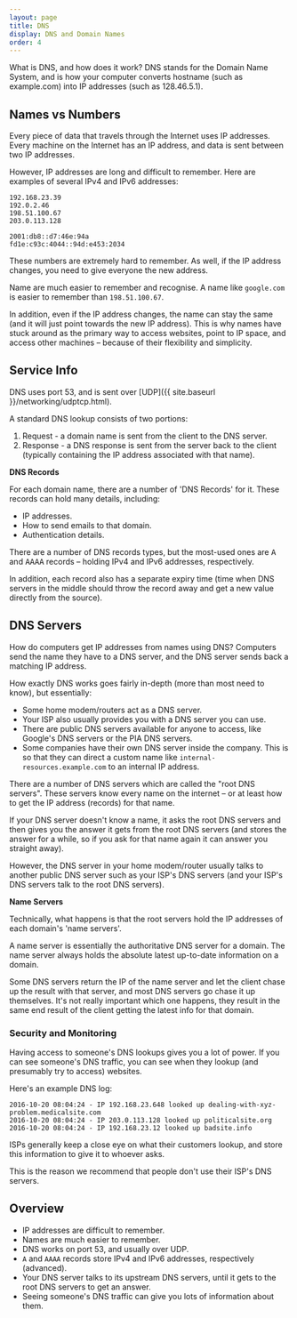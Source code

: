 ```yaml
---
layout: page
title: DNS
display: DNS and Domain Names
order: 4
---
```


What is DNS, and how does it work? DNS stands for the Domain Name System, and is how your computer converts hostname (such as example.com) into IP addresses (such as 128.46.5.1).


## Names vs Numbers

Every piece of data that travels through the Internet uses IP addresses. Every machine on the Internet has an IP address, and data is sent between two IP addresses.

However, IP addresses are long and difficult to remember. Here are examples of several IPv4 and IPv6 addresses:

    192.168.23.39
    192.0.2.46
    198.51.100.67
    203.0.113.128

    2001:db8::d7:46e:94a
    fd1e:c93c:4044::94d:e453:2034

These numbers are extremely hard to remember. As well, if the IP address changes, you need to give everyone the new address.

Name are much easier to remember and recognise. A name like `google.com` is easier to remember than `198.51.100.67`.

In addition, even if the IP address changes, the name can stay the same (and it will just point towards the new IP address). This is why names have stuck around as the primary way to access websites, point to IP space, and access other machines – because of their flexibility and simplicity.


## Service Info

DNS uses port 53, and is sent over [UDP]({{ site.baseurl }}/networking/udptcp.html).

A standard DNS lookup consists of two portions:

1. Request - a domain name is sent from the client to the DNS server.
2. Response - a DNS response is sent from the server back to the client (typically containing the IP address associated with that name).

<div class="advanced">
	<p><strong>DNS Records</strong></p>
    <p>For each domain name, there are a number of 'DNS Records' for it. These records can hold many details, including:</p>
    <p>
        <ul>
            <li>IP addresses.</li>
            <li>How to send emails to that domain.</li>
            <li>Authentication details.</li>
        </ul>
    </p>
    <p>There are a number of DNS records types, but the most-used ones are <tt>A</tt> and <tt>AAAA</tt> records – holding IPv4 and IPv6 addresses, respectively.</p>
    <p>In addition, each record also has a separate expiry time (time when DNS servers in the middle should throw the record away and get a new value directly from the source).</p>
</div>


## DNS Servers

How do computers get IP addresses from names using DNS? Computers send the name they have to a DNS server, and the DNS server sends back a matching IP address.

How exactly DNS works goes fairly in-depth (more than most need to know), but essentially:

* Some home modem/routers act as a DNS server.
* Your ISP also usually provides you with a DNS server you can use.
* There are public DNS servers available for anyone to access, like Google's DNS servers or the PIA DNS servers.
* Some companies have their own DNS server inside the company. This is so that they can direct a custom name like `internal-resources.example.com` to an internal IP address.

There are a number of DNS servers which are called the "root DNS servers". These servers know every name on the internet – or at least how to get the IP address (records) for that name.

If your DNS server doesn't know a name, it asks the root DNS servers and then gives you the answer it gets from the root DNS servers (and stores the answer for a while, so if you ask for that name again it can answer you straight away).

However, the DNS server in your home modem/router usually talks to another public DNS server such as your ISP's DNS servers (and your ISP's DNS servers talk to the root DNS servers).

<div class="advanced">
	<p><strong>Name Servers</strong></p>
    <p>Technically, what happens is that the root servers hold the IP addresses of each domain's 'name servers'.</p>
    <p>A name server is essentially <emph>the</emph> authoritative DNS server for a domain. The name server always holds the absolute latest up-to-date information on a domain.</p>
    <p>Some DNS servers return the IP of the name server and let the client chase up the result with that server, and most DNS servers go chase it up themselves. It's not really important which one happens, they result in the same end result of the client getting the latest info for that domain.</p>
</div>


### Security and Monitoring

Having access to someone's DNS lookups gives you a lot of power. If you can see someone's DNS traffic, you can see when they lookup (and presumably try to access) websites.

Here's an example DNS log:

```
2016-10-20 08:04:24 - IP 192.168.23.648 looked up dealing-with-xyz-problem.medicalsite.com
2016-10-20 08:04:24 - IP 203.0.113.128 looked up politicalsite.org
2016-10-20 08:04:24 - IP 192.168.23.12 looked up badsite.info
```

ISPs generally keep a close eye on what their customers lookup, and store this information to give it to whoever asks.

This is the reason we recommend that people don't use their ISP's DNS servers.


## Overview

* IP addresses are difficult to remember.
* Names are much easier to remember.
* DNS works on port 53, and usually over UDP.
* `A` and `AAAA` records store IPv4 and IPv6 addresses, respectively (advanced).
* Your DNS server talks to its upstream DNS servers, until it gets to the root DNS servers to get an answer.
* Seeing someone's DNS traffic can give you lots of information about them.
